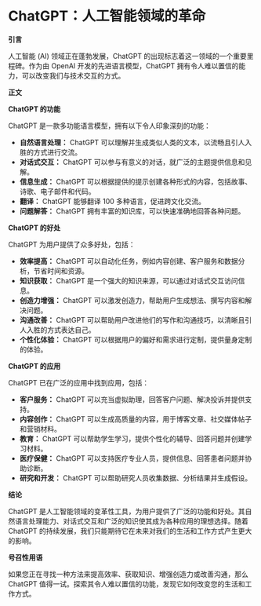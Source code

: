 # ChatGPT：人工智能领域的革命

**引言**

人工智能 (AI) 领域正在蓬勃发展，ChatGPT 的出现标志着这一领域的一个重要里程碑。作为由 OpenAI 开发的先进语言模型，ChatGPT 拥有令人难以置信的能力，可以改变我们与技术交互的方式。

**正文**

**ChatGPT 的功能**

ChatGPT 是一款多功能语言模型，拥有以下令人印象深刻的功能：

- **自然语言处理：** ChatGPT 可以理解并生成类似人类的文本，以流畅且引人入胜的方式进行交流。
- **对话式交互：** ChatGPT 可以参与有意义的对话，就广泛的主题提供信息和见解。
- **信息生成：** ChatGPT 可以根据提供的提示创建各种形式的内容，包括故事、诗歌、电子邮件和代码。
- **翻译：** ChatGPT 能够翻译 100 多种语言，促进跨文化交流。
- **问题解答：** ChatGPT 拥有丰富的知识库，可以快速准确地回答各种问题。

**ChatGPT 的好处**

ChatGPT 为用户提供了众多好处，包括：

- **效率提高：** ChatGPT 可以自动化任务，例如内容创建、客户服务和数据分析，节省时间和资源。
- **知识获取：** ChatGPT 是一个强大的知识来源，可以通过对话式交互访问信息。
- **创造力增强：** ChatGPT 可以激发创造力，帮助用户生成想法、撰写内容和解决问题。
- **沟通改善：** ChatGPT 可以帮助用户改进他们的写作和沟通技巧，以清晰且引人入胜的方式表达自己。
- **个性化体验：** ChatGPT 可以根据用户的偏好和需求进行定制，提供量身定制的体验。

**ChatGPT 的应用**

ChatGPT 已在广泛的应用中找到应用，包括：

- **客户服务：** ChatGPT 可以充当虚拟助理，回答客户问题、解决投诉并提供支持。
- **内容创作：** ChatGPT 可以生成高质量的内容，用于博客文章、社交媒体帖子和营销材料。
- **教育：** ChatGPT 可以帮助学生学习，提供个性化的辅导、回答问题并创建学习材料。
- **医疗保健：** ChatGPT 可以支持医疗专业人员，提供信息、回答患者问题并协助诊断。
- **研究和开发：** ChatGPT 可以帮助研究人员收集数据、分析结果并生成假设。

**结论**

ChatGPT 是人工智能领域的变革性工具，为用户提供了广泛的功能和好处。其自然语言处理能力、对话式交互和广泛的知识使其成为各种应用的理想选择。随着 ChatGPT 的持续发展，我们只能期待它在未来对我们的生活和工作方式产生更大的影响。

**号召性用语**

如果您正在寻找一种方法来提高效率、获取知识、增强创造力或改善沟通，那么 ChatGPT 值得一试。探索其令人难以置信的功能，发现它如何改变您的生活和工作方式。

